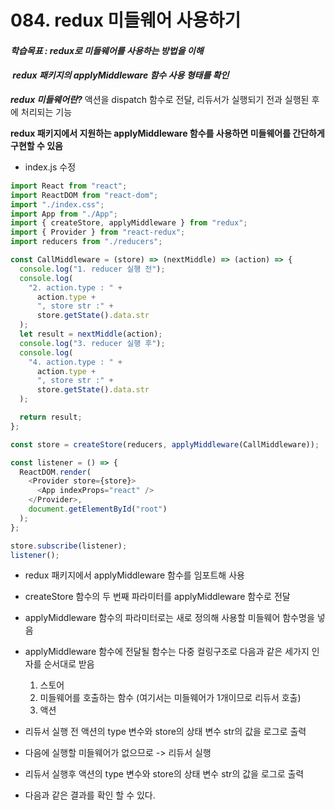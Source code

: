 # 084. redux 미들웨어 사용하기

#### **_학습목표 : redux로 미들웨어를 사용하는 방법을 이해_**

####  **_redux 패키지의 applyMiddleware 함수 사용 형태를 확인_** 

**_redux 미들웨어란?_** 
    액션을 dispatch 함수로 전달, 리듀서가 실행되기 전과 실행된 후에 처리되는 기능

**redux 패키지에서 지원하는 applyMiddleware 함수를 사용하면 미들웨어를 간단하게 구현할 수 있음**

-   index.js 수정

```js
import React from "react";
import ReactDOM from "react-dom";
import "./index.css";
import App from "./App";
import { createStore, applyMiddleware } from "redux";
import { Provider } from "react-redux";
import reducers from "./reducers";

const CallMiddleware = (store) => (nextMiddle) => (action) => {
  console.log("1. reducer 실행 전");
  console.log(
    "2. action.type : " +
      action.type +
      ", store str :" +
      store.getState().data.str
  );
  let result = nextMiddle(action);
  console.log("3. reducer 실행 후");
  console.log(
    "4. action.type : " +
      action.type +
      ", store str :" +
      store.getState().data.str
  );

  return result;
};

const store = createStore(reducers, applyMiddleware(CallMiddleware));

const listener = () => {
  ReactDOM.render(
    <Provider store={store}>
      <App indexProps="react" />
    </Provider>,
    document.getElementById("root")
  );
};

store.subscribe(listener);
listener();


```

- redux 패키지에서 applyMiddleware 함수를 임포트해 사용
- createStore 함수의 두 번째 파라미터를 applyMiddleware 함수로 전달
- applyMiddleware 함수의 파라미터로는 새로 정의해 사용할 미들웨어 함수명을 넣음
- applyMiddleware 함수에 전달될 함수는 다중 컬링구조로 다음과 같은 세가지 인자를 순서대로 받음
    1. 스토어
    2. 미들웨어를 호출하는 함수 (여기서는 미들웨어가 1개이므로 리듀서 호출)
    3. 액션

- 리듀서 실행 전 액션의 type 변수와 store의 상태 변수 str의 값을 로그로 출력
- 다음에 실행할 미들웨어가 없으므로 -> 리듀서 실행
- 리듀서 실행후 액션의 type 변수와 store의 상태 변수 str의 값을 로그로 출력
- 다음과 같은 결과를 확인 할 수 있다.
  
  
  